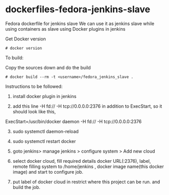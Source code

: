dockerfiles-fedora-jenkins-slave
================================

Fedora dockerfile for jenkins slave
We can use it as jenkins slave while using containers as slave using Docker plugins in jenkins

Get Docker version

```
# docker version
```

To build:

Copy the sources down and do the build

```
# docker build --rm -t <username>/fedora_jenkins_slave .
```
Instructions to be followed:

1. install docker plugin in jenkins

2. add this line -H fd:// -H tcp://0.0.0.0:2376 in addition to ExecStart, so it should look like this,

ExecStart=/usr/bin/docker daemon -H fd:// -H tcp://0.0.0.0:2376

3. sudo systemctl daemon-reload

4. sudo systemctl restart docker

5. goto jenkins> manage jenkins > configure system > Add new cloud

6. select docker cloud, fill required details docker URL(:2376), label, remote filling system to /home/jenkins , docker image name(this docker image) and start to configure job.

7. put label of docker cloud in restrict where this project can be run. and build the job.
